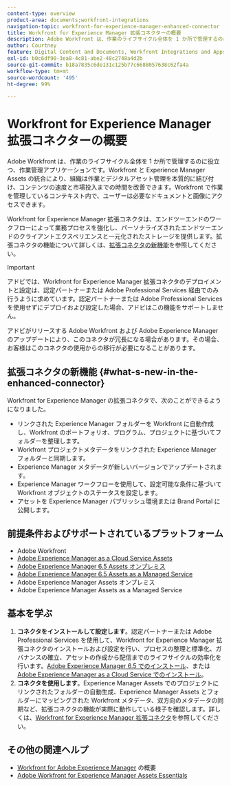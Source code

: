 ```yaml
---
content-type: overview
product-area: documents;workfront-integrations
navigation-topic: workfront-for-experience-manager-enhanced-connector
title: Workfront for Experience Manager 拡張コネクターの概要
description: Adobe Workfront は、作業のライフサイクル全体を 1 か所で管理するのに役立つ、作業管理アプリケーションです。Workfront と Experience Manager Assets の統合により、組織は作業とデジタルアセット管理を本質的に結び付け、コンテンツの速度と市場投入までの時間を改善できます。Workfront で作業を管理しているコンテキスト内で、ユーザーは必要なドキュメントと画像にアクセスできます。
author: Courtney
feature: Digital Content and Documents, Workfront Integrations and Apps
exl-id: b0c6df90-3ea8-4c81-abe2-48c2748a4d2b
source-git-commit: b18a7835c6de131c125b77c6688057638c62fa4a
workflow-type: tm+mt
source-wordcount: '495'
ht-degree: 99%

---
```


# Workfront for Experience Manager 拡張コネクターの概要

<!-- Audited: 01/2024 -->

Adobe Workfront は、作業のライフサイクル全体を 1 か所で管理するのに役立つ、作業管理アプリケーションです。Workfront と Experience Manager Assets の統合により、組織は作業とデジタルアセット管理を本質的に結び付け、コンテンツの速度と市場投入までの時間を改善できます。Workfront で作業を管理しているコンテキスト内で、ユーザーは必要なドキュメントと画像にアクセスできます。

Workfront for Experience Manager 拡張コネクタは、エンドツーエンドのワークフローによって業務プロセスを強化し、パーソナライズされたエンドツーエンドのクライアントエクスペリエンスと一元化されたストレージを提供します。拡張コネクタの機能について詳しくは、[拡張コネクタの新機能](#what-s-new-in-the-enhanced-connector)を参照してください。

>[!IMPORTANT]
>
>アドビでは、Workfront for Experience Manager 拡張コネクタのデプロイメントと設定は、認定パートナーまたは Adobe Professional Services 経由でのみ行うように求めています。認定パートナーまたは Adobe Professional Services を使用せずにデプロイおよび設定した場合、アドビはこの機能をサポートしません。
>
>アドビがリリースする Adobe Workfront および Adobe Experience Manager のアップデートにより、このコネクタが冗長になる場合があります。その場合、お客様はこのコネクタの使用からの移行が必要になることがあります。

## 拡張コネクタの新機能 {#what-s-new-in-the-enhanced-connector}

Workfront for Experience Manager の拡張コネクタで、次のことができるようになりました。

* リンクされた Experience Manager フォルダーを Workfront に自動作成し、Workfront のポートフォリオ、プログラム、プロジェクトに基づいてフォルダーを整理します。
* Workfront プロジェクトメタデータをリンクされた Experience Manager フォルダーと同期します。
* Experience Manager メタデータが新しいバージョンでアップデートされます。
* Experience Manager ワークフローを使用して、設定可能な条件に基づいて Workfront オブジェクトのステータスを設定します。
* アセットを Experience Manager パブリッシュ環境または Brand Portal に公開します。

## 前提条件およびサポートされているプラットフォーム

* Adobe Workfront
* [Adobe Experience Manager as a Cloud Service Assets](https://helpx.adobe.com/jp/legal/product-descriptions/adobe-experience-manager-cloud-service.html)
* [Adobe Experience Manager 6.5 Assets オンプレミス](https://helpx.adobe.com/jp/legal/product-descriptions/adobe-experience-manager-on-premise.html)
* [Adobe Experience Manager 6.5 Assets as a Managed Service](https://helpx.adobe.com/jp/legal/product-descriptions/adobe-experience-manager-managed-services.html)
* Adobe Experience Manager Assets オンプレミス
* Adobe Experience Manager Assets as a Managed Service

## 基本を学ぶ

1. **コネクタをインストールして設定します**。認定パートナーまたは Adobe Professional Services を使用して、Workfront for Experience Manager 拡張コネクタのインストールおよび設定を行い、プロセスの整理と標準化、ガバナンスの確立、アセットの作成から配信までのライフサイクルの効率化を行います。[Adobe Experience Manager 6.5 でのインストール](https://experienceleague.adobe.com/ja/docs/experience-manager-65/content/assets/integrations/workfront-integrations)、または [Adobe Experience Manager as a Cloud Service でのインストール](https://experienceleague.adobe.com/ja/docs/experience-manager-cloud-service/content/assets/integrations/workfront-connector-install)。
1. **コネクタを使用します**。Experience Manager Assets でのプロジェクトにリンクされたフォルダーの自動生成、Experience Manager Assets とフォルダーにマッピングされた Workfront メタデータ、双方向のメタデータの同期など、拡張コネクタの機能が実際に動作している様子を確認します。詳しくは、[Workfront for Experience Manager 拡張コネクタ](../../../documents/workfront-and-experience-manager-integrations/workfront-for-experience-manager-enhanced-connector/workfront-for-aem-enhanced-connector.md)を参照してください。

## その他の関連ヘルプ

* [Workfront for Adobe Experience Manager](https://business.adobe.com/jp/products/workfront/aem-integration.html) の概要
* [Adobe Workfront for Experience Manager Assets Essentials](../../../documents/adobe-workfront-for-experience-manager-assets-essentials/workfront-for-aem-asset-essentials.md)
